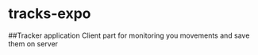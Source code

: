 # tracks-expo
##Tracker application
Client part for monitoring you movements and save them on server

